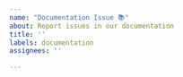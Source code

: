 ```yaml
---
name: "Documentation Issue 📚"
about: Report issues in our documentation
title: ''
labels: documentation
assignees: ''

---
```


<!-- Briefly describe which document needs to be corrected and why. -->

